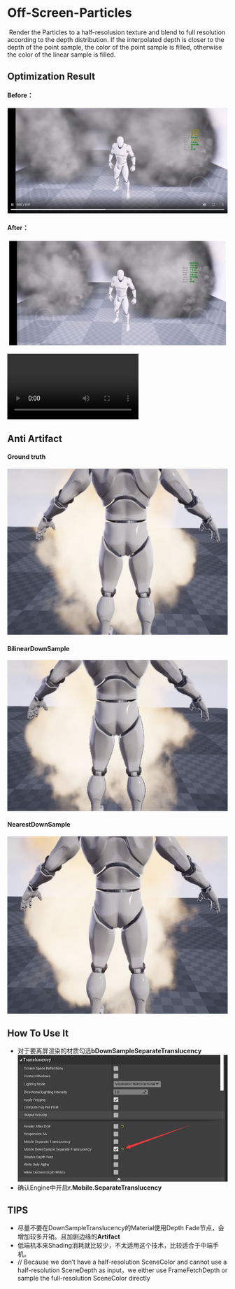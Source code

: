 # Off-Screen-Particles

​	Render the Particles to a half-resolusion texture and blend to full resolution according to the depth distribution. If the interpolated depth is closer to the depth of the point sample, the color of the point sample is filled,  otherwise the color of the linear sample is filled.



## Optimization Result

#### Before：

![image-Before](assets/image-Before.png)

#### After：

![image-After](assets/image-After.png)

<video src="assets/HUAWEI_META20.mp4"></video>



## Anti  Artifact

#### Ground truth

![Ground_Truth](assets/Ground_Truth.png)



#### BilinearDownSample

![image-20200723155338794](assets/BilinearDowmSample.png)



#### NearestDownSample

![image-20200723160345299](assets/NearestDownSample.png)





## How To Use It

- 对于要离屏渲染的材质勾选**bDownSampleSeparateTranslucency**![image-20200729163613071](assets/Material_Editor.png)
- 确认Engine中开启**r.Mobile.SeparateTranslucency**



## TIPS

- 尽量不要在DownSampleTranslucency的Material使用Depth Fade节点，会增加较多开销。且加剧边缘的**Artifact**
- 低端机本来Shading消耗就比较少，不太适用这个技术，比较适合于中端手机。
- // Because we don’t have a half-resolution SceneColor and cannot use a half-resolution SceneDepth as input，we either use FrameFetchDepth or sample the full-resolution SceneColor directly